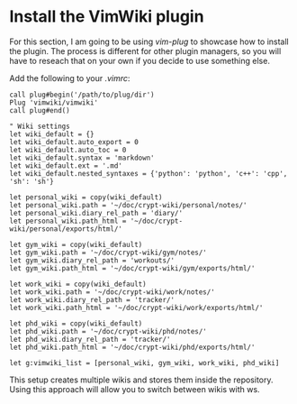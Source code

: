 # Install the VimWiki plugin

For this section, I am going to be using *vim-plug* to showcase how to install
the plugin. The process is different for other plugin managers, so you will have
to reseach that on your own if you decide to use something else.

Add the following to your *.vimrc*:

```
call plug#begin('/path/to/plug/dir')
Plug 'vimwiki/vimwiki'
call plug#end()

" Wiki settings
let wiki_default = {}
let wiki_default.auto_export = 0
let wiki_default.auto_toc = 0
let wiki_default.syntax = 'markdown'
let wiki_default.ext = '.md'
let wiki_default.nested_syntaxes = {'python': 'python', 'c++': 'cpp', 'sh': 'sh'}

let personal_wiki = copy(wiki_default)
let personal_wiki.path = '~/doc/crypt-wiki/personal/notes/'
let personal_wiki.diary_rel_path = 'diary/'
let personal_wiki.path_html = '~/doc/crypt-wiki/personal/exports/html/'

let gym_wiki = copy(wiki_default)
let gym_wiki.path = '~/doc/crypt-wiki/gym/notes/'
let gym_wiki.diary_rel_path = 'workouts/'
let gym_wiki.path_html = '~/doc/crypt-wiki/gym/exports/html/'

let work_wiki = copy(wiki_default)
let work_wiki.path = '~/doc/crypt-wiki/work/notes/'
let work_wiki.diary_rel_path = 'tracker/'
let work_wiki.path_html = '~/doc/crypt-wiki/work/exports/html/'

let phd_wiki = copy(wiki_default)
let phd_wiki.path = '~/doc/crypt-wiki/phd/notes/'
let phd_wiki.diary_rel_path = 'tracker/'
let phd_wiki.path_html = '~/doc/crypt-wiki/phd/exports/html/'

let g:vimwiki_list = [personal_wiki, gym_wiki, work_wiki, phd_wiki]
```

This setup creates multiple wikis and stores them inside the repository. Using this approach will
allow you to switch between wikis with <Leader>ws.
